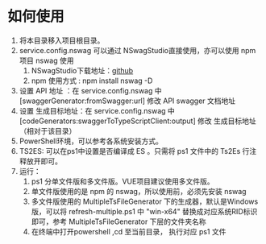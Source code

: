 # 如何使用

1. 将本目录移入项目根目录。
1. service.config.nswag 可以通过 NSwagStudio直接使用，亦可以使用 npm 项目 nswag 使用
    1. NSwagStudio下载地址：[github](https://github.com/RSuter/NSwag/releases)
    2. npm 使用方式 : npm install nswag -D
1. 设置 API 地址 ：在 service.config.nswag 中 [swaggerGenerator:fromSwagger:url] 修改 API swagger 文档地址
1. 设置 生成目标地址：在 service.config.nswag 中 [codeGenerators:swaggerToTypeScriptClient:output] 修改 生成目标地址（相对于该目录）
1. PowerShell环境，可以参考各系统安装方式。
1. TS2ES: 可以在ps1中设置是否编译成 ES 。只需将 ps1 文件中的 Ts2Es 行注释放开即可。
1. 运行：
    1. ps1 分单文件版和多文件版。VUE项目建议使用多文件版。
    2. 单文件版使用的是 npm 的 nswag，所以使用前，必须先安装 nswag
    3. 多文件版使用的 MultipleTsFileGenerator 下的生成器，默认是Windows版，可以将 refresh-multiple.ps1 中 "win-x64" 替换成对应系统RID标识即可，参考 MultipleTsFileGenerator 下层的文件夹名称
    4. 在终端中打开powershell ,cd 至当前目录， 执行对应 ps1 文件